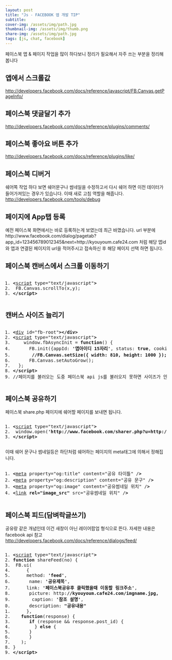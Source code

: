 ```yaml
---
layout: post
title: "Js - FACEBOOK 앱 개발 TIP"
subtitle: 
cover-img: /assets/img/path.jpg
thumbnail-img: /assets/img/thumb.png
share-img: /assets/img/path.jpg
tags: [js, chat, facebook]
---
```

<div class="entry-content">
    <p>페이스북 앱 &amp; 페이지 작업을 많이 하다보니 정리가 필요해서 자주 쓰는 부분을 정리해봅니다</p>
    <h2>앱에서 스크롤값</h2>
    <p><span id="more-247"></span></p>
    <p><a href="http://developers.facebook.com/docs/reference/javascript/FB.Canvas.getPageInfo/">http://developers.facebook.com/docs/reference/javascript/FB.Canvas.getPageInfo/</a></p>
    <h2>페이스북 댓글달기 추가</h2>
    <p><a href="http://developers.facebook.com/docs/reference/plugins/comments/">http://developers.facebook.com/docs/reference/plugins/comments/</a></p>
    <h2>페이스북 좋아요 버튼 추가</h2>
    <p><a href="http://developers.facebook.com/docs/reference/plugins/like/">http://developers.facebook.com/docs/reference/plugins/like/</a></p>
    <h2>페이스북 디버거</h2>
    <p>쉐어쪽 작업 하다 보면 쉐어문구나 썸네일을 수정하고서 다시 쉐어 하면 이전 데이터가 들어가져있는 경우가 있습니다. 이때 새로 고침 역할을 해줍니다. <a href="http://developers.facebook.com/tools/debug">http://developers.facebook.com/tools/debug</a></p>
    <h2>페이지에 App탭 등록</h2>
    <p>예전 페이스북 화면에서는 바로 등록하는게 보였는데 최근 바꼈습니다. url 부분에 http://www.facebook.com/dialog/pagetab?app_id=<span class="impt2">123456789012345</span>&amp;next=<span class="impt2">http://kyouyoum.cafe24.com</span>  처럼 해당 앱id와 앱과 연결된 페이지의 url을 적어주시고 접속하신 후 해당 페이지 선택 하면 됩니다.</p>
    <h2>페이스북 캔버스에서 스크롤 이동하기</h2>
    <pre class="html cH_kip"><ol><li class="odd"><span><b class="meta">&lt;</b><a href="http://tranbot.net/html5/scripting-1.html#script" class="meta">script</a> type="text/javascript"<b class="meta">&gt;</b></span></li><li class="even"><span>	FB.Canvas.scrollTo(x,y);</span></li><li class="odd"><span><b class="meta">&lt;/script</b><b class="meta">&gt;</b></span></li></ol></pre>
    <h2>캔버스 사이즈 늘리기</h2>
    <pre class="html cH_kip"><ol><li class="odd"><span><b class="group">&lt;</b><a href="http://tranbot.net/html5/grouping-content.html#the-div-element" class="group">div</a> id="fb-root"<b class="group">&gt;</b><b class="group">&lt;/div</b><b class="group">&gt;</b></span></li><li class="even"><span><b class="meta">&lt;</b><a href="http://tranbot.net/html5/scripting-1.html#script" class="meta">script</a> type="text/javascript"<b class="meta">&gt;</b></span></li><li class="odd"><span>	window.fbAsyncInit = <b class="js">function</b>() {</span></li><li class="even"><span>		FB.init({appId: <b class="jsString">'앱아이디 15자리'</b>, status: <b class="js">true</b>, cookie: <b class="js">true</b>, xfbml: <b class="js">true</b>});</span></li><li class="odd fifth"><span>		<b class="comment">//FB.Canvas.setSize({ width: 810, height: 1000 }); // 이건 고정 사이즈로 작업할때 하단 setTimeout 부터는 컨텐츠 내용별로 자동 리사이즈</b></span></li><li class="even"><span>		FB.Canvas.setAutoGrow();</span></li><li class="odd"><span>	};</span></li><li class="even"><span><b class="meta">&lt;/script</b><b class="meta">&gt;</b></span></li><li class="odd"><span>//페이지를 불러오는 도중 페이스북 api js를 불러오지 못하면 사이즈가 안늘어납니다</span></li></ol></pre>
    <h2>페이스북 공유하기</h2>
    <p>페이스북 share.php 페이지에 쉐어할 페이지를 보내면 됩니다.</p>
    <pre class="html cH_kip"><ol><li class="odd"><span><b class="meta">&lt;</b><a href="http://tranbot.net/html5/scripting-1.html#script" class="meta">script</a> type="text/javascript"<b class="meta">&gt;</b></span></li><li class="even"><span>	window.open(<b class="jsString">'http://www.facebook.com/sharer.php?u=http://www.naver.com'</b>);</span></li><li class="odd"><span><b class="meta">&lt;/script</b><b class="meta">&gt;</b></span></li></ol></pre>
    <p>이때 쉐어 문구나 썸네일등은 하단처럼 쉐어하는 페이지의 meta태그에 의해서 정해집니다.</p>
    <pre class="html cH_kip"><ol><li class="odd"><span><b class="meta">&lt;</b><a href="http://tranbot.net/html5/semantics.html#meta" class="meta">meta</a> property="og:title" content="공유 타이틀" /<b class="meta">&gt;</b></span></li><li class="even"><span><b class="meta">&lt;</b><a href="http://tranbot.net/html5/semantics.html#meta" class="meta">meta</a> property="og:description" content="공유 문구" /<b class="meta">&gt;</b></span></li><li class="odd"><span><b class="meta">&lt;</b><a href="http://tranbot.net/html5/semantics.html#meta" class="meta">meta</a> property="og:image" content="공유썸네일 위치" /<b class="meta">&gt;</b></span></li><li class="even"><span><b class="meta">&lt;</b><a href="http://tranbot.net/html5/semantics.html#the-link-element" class="meta">link</a> <b class="other">rel="image_src"</b> src="공유썸네일 위치" /<b class="meta">&gt;</b></span></li></ol></pre>
    <h2>페이스북 피드(담벼락글쓰기)</h2>
    <p>공유랑 같은 개념인데 이건 새창이 아닌 레이어팝업 형식으로 뜬다. 자세한 내용은 facebook api 참고 <a href="http://developers.facebook.com/docs/reference/dialogs/feed/">http://developers.facebook.com/docs/reference/dialogs/feed/</a></p>
    <pre class="html cH_kip"><ol><li class="odd"><span><b class="meta">&lt;</b><a href="http://tranbot.net/html5/scripting-1.html#script" class="meta">script</a> type="text/javascript"<b class="meta">&gt;</b></span></li><li class="even"><span><b class="js">function</b> shareFeed(no) {</span></li><li class="odd"><span>	FB.ui(</span></li><li class="even"><span>	  {</span></li><li class="odd fifth"><span>		method: <b class="jsString">'feed'</b>,</span></li><li class="even"><span>		name: <b class="jsString">'공유제목'</b>,</span></li><li class="odd"><span>		link: <b class="jsString">'페이스북공유후 클릭했을때 이동할 링크주소'</b>,</span></li><li class="even"><span>		picture: http:<b class="comment">//kyouyoum.cafe24.com/imgname.jpg,</b></span></li><li class="odd"><span>		caption: <b class="jsString">'참조 설명'</b>,</span></li><li class="even fifth"><span>		description: <b class="jsString">"공유내용"</b></span></li><li class="odd"><span>	  },</span></li><li class="even"><span>	  <b class="js">function</b>(response) {</span></li><li class="odd"><span>		<b class="js">if</b> (response &amp;&amp; response.post_id) {</span></li><li class="even"><span>		} <b class="js">else</b> {</span></li><li class="odd fifth"><span>		}</span></li><li class="even"><span>	  }</span></li><li class="odd"><span>	);</span></li><li class="even"><span>}</span></li><li class="odd"><span><b class="meta">&lt;/script</b><b class="meta">&gt;</b></span></li></ol></pre>
</div>